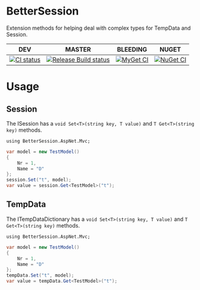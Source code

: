 # BetterSession

Extension methods for helping deal with complex types for TempData and Session.

| DEV |MASTER|BLEEDING|NUGET|
|-----|------|--------|-----|
|[![CI status][1]][2]|[![Release Build status][3]][4]|[![MyGet CI][5]][6]|[![NuGet CI][7]][8]|

# Usage

## Session

The ISession has a `void Set<T>(string key, T value)` and `T Get<T>(string key)` methods.

`using BetterSession.AspNet.Mvc;`

```csharp
var model = new TestModel()
{
    Nr = 1,
    Name = "D"
};
session.Set("t", model);
var value = session.Get<TestModel>("t");
```

## TempData

The ITempDataDictionary has a `void Set<T>(string key, T value)` and `T Get<T>(string key)` methods.

`using BetterSession.AspNet.Mvc;`

```csharp
var model = new TestModel()
{
    Nr = 1,
    Name = "D"
};
tempData.Set("t", model);
var value = tempData.Get<TestModel>("t");
```

[1]: https://ci.appveyor.com/api/projects/status/3tifnpya6kvai7p8?svg=true
[2]: https://ci.appveyor.com/project/dburriss/bettersession-aspnet-mvc
[3]: https://ci.appveyor.com/api/projects/status/3tifnpya6kvai7p8/branch/master?svg=true
[4]: https://ci.appveyor.com/project/dburriss/bettersession-aspnet-mvc/branch/master
[5]: https://img.shields.io/myget/dburriss-ci/vpre/BetterSession.AspNet.Mvc.svg
[6]: http://myget.org/gallery/dburriss-ci
[7]: https://img.shields.io/nuget/v/BetterSession.AspNet.Mvc.svg
[8]: https://www.nuget.org/packages/BetterSession.AspNet.Mvc/